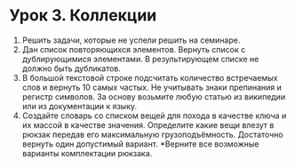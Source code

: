 # Урок 3. Коллекции
1. Решить задачи, которые не успели решить на семинаре.
2. Дан список повторяющихся элементов. Вернуть список с дублирующимися элементами. В результирующем списке не должно быть дубликатов.
3. В большой текстовой строке подсчитать количество встречаемых слов и вернуть 10 самых частых. Не учитывать знаки препинания и регистр символов. За основу возьмите любую статью из википедии или из документации к языку.
4. Создайте словарь со списком вещей для похода в качестве ключа и их массой в качестве значения. Определите какие вещи влезут в рюкзак передав его максимальную грузоподъёмность. Достаточно вернуть один допустимый вариант.
*Верните все возможные варианты комплектации рюкзака.
